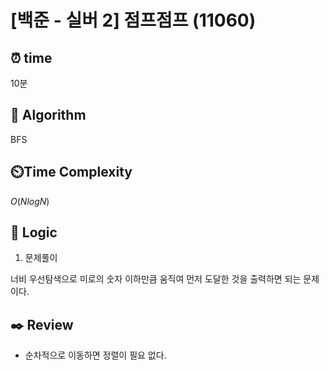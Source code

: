 # [백준 - 실버 2] 점프점프 (11060)
 
## ⏰  **time**

10분

## :pushpin: **Algorithm**

BFS

## ⏲️**Time Complexity**

$O(NlogN)$

## :round_pushpin: **Logic**

1. 문제풀이

너비 우선탐색으로 미로의 숫자 이하만큼 움직여 먼저 도달한 것을 출력하면 되는 문제이다.

## :black_nib: **Review**
- 순차적으로 이동하면 정렬이 필요 없다.